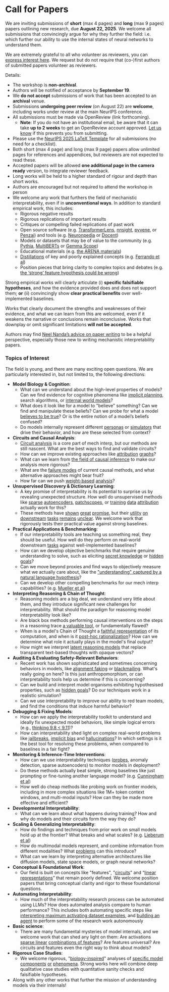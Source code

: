 # Call for Papers
We are inviting submissions of **short** (max 4 pages) and **long** (max 9 pages) papers outlining new research, due **August 22, 2025**. We welcome all submissions that convincingly argue for why they further the field: i.e. which further our ability to use the internal states of neural networks to understand them. 

We are extremely grateful to all who volunteer as reviewers, you can [express interest here](https://www.google.com/url?q=https://docs.google.com/forms/d/e/1FAIpQLSdiw1SJllzoTz_nqzDTzTOGb9DV3W_truQyh-WvYj_QGIi7Mg/viewform?usp%3Ddialog&sa=D&source=editors&ust=1753830453174042&usg=AOvVaw3TRKxseJANJvIC7t1TQ_2k). We request but do not require that (co-)first authors of submitted papers volunteer as reviewers. 

Details: 
* The workshop is **non-archival**.
* Authors will be notified of acceptance by **September 19**.
* We **do not accept** submissions of work that has been accepted to an **archival** venue.
* Submissions **undergoing peer review** (on August 22) are **welcome**, including works under review at the main NeurIPS conference.
* All submissions must be made via OpenReview (link forthcoming).
  * **Note**: If you do not have an institutional email, be aware that it can take **up to 2 weeks** to get an OpenReview account approved. [Let us know](mailto:neurips2025@mechinterpworkshop.com) if this prevents you from submitting.
* Please use the [NeurIPS 2025 LaTeX Template](https://www.google.com/url?q=https://media.neurips.cc/Conferences/NeurIPS2025/Styles.zip&sa=D&source=editors&ust=1753830453176155&usg=AOvVaw1WW9bMt8NqSzGva6p9OBfz) for all submissions (no need for a checklist).
* Both short (max 4 page) and long (max 9 page) papers allow unlimited pages for references and appendices, but reviewers are not expected to read these.
* Accepted papers will be allowed **one additional page in the camera ready** version, to integrate reviewer feedback.
* Long works will be held to a higher standard of rigour and depth than short works.
* Authors are encouraged but not required to attend the workshop in person
* We welcome any work that furthers the field of mechanistic interpretability, even if in **unconventional ways**. In addition to standard empirical work, this includes:
  * Rigorous negative results
  * Rigorous replications of important results
  * Critiques or compelling failed replications of past work
  * Open source software (e.g. [TransformerLens](https://www.google.com/url?q=https://github.com/neelnanda-io/TransformerLens&sa=D&source=editors&ust=1753830453177986&usg=AOvVaw34v8kyeMnVCZf-JpkFTTvo), [nnsight](https://www.google.com/url?q=https://github.com/ndif-team/nnsight&sa=D&source=editors&ust=1753830453178108&usg=AOvVaw2-Bdu50oxe-MmBN0qbj5_U), [pyvene](https://www.google.com/url?q=https://github.com/stanfordnlp/pyvene/tree/main/pyvene/models/mlp&sa=D&source=editors&ust=1753830453178200&usg=AOvVaw3EElrPcOPqGKSA5tPrbjn7), or [Penzai](https://www.google.com/url?q=https://github.com/google-deepmind/penzai&sa=D&source=editors&ust=1753830453178291&usg=AOvVaw2iUUk4nK_EGB8yJD__DTde)) and tools (e.g. [Neuronpedia](https://www.google.com/url?q=http://neuronpedia.org&sa=D&source=editors&ust=1753830453178436&usg=AOvVaw1epmDWHFqF0R7_Duw8IAHF) or [Docent](https://www.google.com/url?q=https://transluce.org/introducing-docent&sa=D&source=editors&ust=1753830453178642&usg=AOvVaw1TSf3rZoq57E28ao-5yH3p))
  * Models or datasets that may be of value to the community (e.g. [Pythia](https://www.google.com/url?q=https://arxiv.org/abs/2304.01373&sa=D&source=editors&ust=1753830453178943&usg=AOvVaw3FZWh9WWgCoL0BG4T1Jfim), [MultiBERTs](https://www.google.com/url?q=https://arxiv.org/abs/2106.16163&sa=D&source=editors&ust=1753830453179059&usg=AOvVaw0-CnyC2r_KkPPPI3eBq20I) or [Gemma Scope](https://www.google.com/url?q=https://arxiv.org/abs/2408.05147&sa=D&source=editors&ust=1753830453179196&usg=AOvVaw25NTFlRMCvhJoxX-mlrP11))
  * Educational materials (e.g. [the ARENA materials](https://www.google.com/url?q=https://arena3-chapter1-transformer-interp.streamlit.app/&sa=D&source=editors&ust=1753830453179429&usg=AOvVaw2NIMT6tlCrZeVvzKqZbGH5))
  * [Distillations](https://www.google.com/url?q=https://distill.pub/2017/research-debt/&sa=D&source=editors&ust=1753830453179553&usg=AOvVaw2WxVdRxhv99TfoVYuu4bky) of key and poorly explained concepts (e.g. [Ferrando et al](https://www.google.com/url?q=https://arxiv.org/abs/2405.00208&sa=D&source=editors&ust=1753830453179749&usg=AOvVaw2v6FxH_AL9_S0kto6xLVKw))
  * Position pieces that bring clarity to complex topics and debates (e.g. [the ‘strong’ feature hypothesis could be wrong](https://www.google.com/url?q=https://www.alignmentforum.org/posts/tojtPCCRpKLSHBdpn/the-strong-feature-hypothesis-could-be-wrong&sa=D&source=editors&ust=1753830453180118&usg=AOvVaw0qg2P8xMhqhCQ67BKlX5Wx))

Strong empirical works will clearly articulate (i) **specific falsifiable hypotheses**, and how the evidence provided does and does not support them; **or** (ii) convincingly show **clear practical benefits** over well-implemented baselines. 

Works that clearly document the strengths and weaknesses of their evidence, and what we can learn from this are welcomed, even if it weakens the narrative or conclusions remain inconclusive. Works that downplay or omit significant limitations **will not be accepted**. 

Authors may find [Neel Nanda’s advice on paper writing](https://www.google.com/url?q=https://www.alignmentforum.org/posts/eJGptPbbFPZGLpjsp/highly-opinionated-advice-on-how-to-write-ml-papers&sa=D&source=editors&ust=1753830453181564&usg=AOvVaw21n3ZEUseGwha4Fu-yGkmj) to be a helpful perspective, especially those new to writing mechanistic interpretability papers. 
### Topics of Interest
The field is young, and there are many exciting open questions. We are particularly interested in, but not limited to, the following directions: 
* **Model Biology & Cognition**:
  * What can we understand about the high-level properties of models? Can we find evidence for cognitive phenomena like [implicit planning](https://www.google.com/url?q=https://transformer-circuits.pub/2025/attribution-graphs/biology.html%23dives-poems&sa=D&source=editors&ust=1753830453182464&usg=AOvVaw34H0jv27hRJzcspdYYhitT), search algorithms, or [internal world models](https://www.google.com/url?q=https://arxiv.org/abs/2210.13382&sa=D&source=editors&ust=1753830453182630&usg=AOvVaw1SQz3qCSxIj37DuindUBe-)?
  * What does it look like for a model to "believe" something? Can we find and manipulate these beliefs? Can we probe for what a model [believes to be true](https://www.google.com/url?q=https://arxiv.org/abs/2310.06824&sa=D&source=editors&ust=1753830453182975&usg=AOvVaw30dqo7yeYih09nv9YP1isx)? Or is the entire notion of a model’s beliefs confused?
  * Do models internally represent different [personas](https://www.google.com/url?q=https://arxiv.org/abs/2406.12094&sa=D&source=editors&ust=1753830453183270&usg=AOvVaw1MhHasSuaKRexQgpWbM6ur) or [simulators](https://www.google.com/url?q=https://www.nature.com/articles/s41586-023-06647-8&sa=D&source=editors&ust=1753830453183382&usg=AOvVaw1geld2A_o3VVMwJwqkFqZa) that drive their behavior, and how are these selected from context?
* **Circuits and Causal Analysis**:
  * [Circuit analysis](https://www.google.com/url?q=https://distill.pub/2020/circuits/zoom-in/&sa=D&source=editors&ust=1753830453183714&usg=AOvVaw3dzdkXyx0Hl-TSsRBKG6NO) is a core part of mech interp, but our methods are still nascent. What are the best ways to find and validate circuits?
  * How can we improve existing approaches like [attribution](https://www.google.com/url?q=https://arxiv.org/abs/2406.11944&sa=D&source=editors&ust=1753830453184132&usg=AOvVaw1urhEP-s8reTro5Emr4oKK) [graphs](https://www.google.com/url?q=https://transformer-circuits.pub/2025/attribution-graphs/methods.html&sa=D&source=editors&ust=1753830453184252&usg=AOvVaw3CYeyNYdi3oH7v9wSfimHC)?
  * What can we learn from [the field of causal inference](https://www.google.com/url?q=https://arxiv.org/abs/2407.04690&sa=D&source=editors&ust=1753830453184466&usg=AOvVaw1tvi3trtRClNLnHleL9IYC) to make our analysis more rigorous?
  * What are the [failure modes](https://www.google.com/url?q=https://arxiv.org/abs/2307.15771&sa=D&source=editors&ust=1753830453184691&usg=AOvVaw1BuQWoy7j1w_exohYbakzJ) of current causal methods, and what alternative approaches might bear fruit?
  * How far can we push [weight-based](https://www.google.com/url?q=https://arxiv.org/abs/2301.05217&sa=D&source=editors&ust=1753830453184928&usg=AOvVaw1y4zh_KeMEh-ct9jE1ovT9) [analysis](https://www.google.com/url?q=https://arxiv.org/abs/2410.08417&sa=D&source=editors&ust=1753830453185004&usg=AOvVaw3TbK_qSkETPQYiX3sxWHwX)?
* **Unsupervised Discovery & Dictionary Learning**:
  * A key promise of interpretability is its potential to surprise us by revealing unexpected structure. How well do unsupervised methods like [sparse](https://www.google.com/url?q=https://arxiv.org/abs/2103.15949&sa=D&source=editors&ust=1753830453185576&usg=AOvVaw1DO-x-rp-z5L9_AAKQtLKa) [autoencoders](https://www.google.com/url?q=https://transformer-circuits.pub/2023/monosemantic-features&sa=D&source=editors&ust=1753830453185691&usg=AOvVaw3aS1NvkNDGS-A1nJ5gU_OO), [patch](https://www.google.com/url?q=https://arxiv.org/abs/2401.06102&sa=D&source=editors&ust=1753830453185764&usg=AOvVaw2kTg0I5P75P8AbMQ5iEfqG)[scopes](https://www.google.com/url?q=https://arxiv.org/abs/2403.10949v2&sa=D&source=editors&ust=1753830453185818&usg=AOvVaw1UrjFlhBw_oUu2QfhsLu5Y), or [training](https://www.google.com/url?q=https://proceedings.mlr.press/v70/koh17a?ref%3Dhttps://githubhelp.com&sa=D&source=editors&ust=1753830453185918&usg=AOvVaw0zEp4xu0-8Hdg-56dJo_Jd) [data](https://www.google.com/url?q=https://arxiv.org/abs/2308.03296&sa=D&source=editors&ust=1753830453186049&usg=AOvVaw1HhuFY6qMcLVzYXnv8GnAz) [attribution](https://www.google.com/url?q=https://arxiv.org/abs/2205.11482&sa=D&source=editors&ust=1753830453186176&usg=AOvVaw03G066DVtCybD7s0gt2sAT) actually work for this?
  * These methods have [shown](https://www.google.com/url?q=https://transformer-circuits.pub/2024/scaling-monosemanticity/index.html&sa=D&source=editors&ust=1753830453186468&usg=AOvVaw0ifrOeOpJYnibCjMvub-2c) [great](https://www.google.com/url?q=https://transformer-circuits.pub/2025/attribution-graphs/biology.html&sa=D&source=editors&ust=1753830453186589&usg=AOvVaw0kua6XiGjERcRKBDTIzLza) [promise](https://www.google.com/url?q=https://arxiv.org/abs/2503.10965&sa=D&source=editors&ust=1753830453186673&usg=AOvVaw2zMy-g02FA6hFfetbJ4QYg), but their [utility](https://www.google.com/url?q=https://arxiv.org/abs/2502.16681&sa=D&source=editors&ust=1753830453186768&usg=AOvVaw3TMXj_TSi3rC67E8mCLxDC) [on](https://www.google.com/url?q=https://www.tilderesearch.com/blog/sieve&sa=D&source=editors&ust=1753830453186883&usg=AOvVaw27lcn1lqHkGLia6FugovgX) [downstream](https://www.google.com/url?q=https://arxiv.org/abs/2501.17148&sa=D&source=editors&ust=1753830453186976&usg=AOvVaw3tP8Aun1gb-3HX7PmRyBKc) [tasks](https://www.google.com/url?q=https://transformer-circuits.pub/2024/features-as-classifiers/index.html&sa=D&source=editors&ust=1753830453187092&usg=AOvVaw2zDcFkFLUoeILkmKcpMcOr) [remains](https://www.google.com/url?q=https://arxiv.org/abs/2502.04382&sa=D&source=editors&ust=1753830453187175&usg=AOvVaw005LoaomMcVspiEW_9oPEx) [unclear](https://www.google.com/url?q=https://www.alignmentforum.org/posts/4uXCAJNuPKtKBsi28/negative-results-for-saes-on-downstream-tasks&sa=D&source=editors&ust=1753830453187326&usg=AOvVaw3nTEOCO-VKxtM7lLUSbkkk). We welcome work that rigorously tests their practical value against strong baselines.
* **Practical Applications & Benchmarking**:
  * If our interpretability tools are teaching us something real, they should be useful. How well do they perform on real-world downstream [tasks](https://www.google.com/url?q=https://www.lesswrong.com/posts/wGRnzCFcowRCrpX4Y/downstream-applications-as-validation-of-interpretability&sa=D&source=editors&ust=1753830453188039&usg=AOvVaw0WNB_qyNIDlsMQWpf6mrqF) against well-implemented baselines?
  * How can we develop objective benchmarks that require genuine understanding to solve, such as eliciting [secret knowledge](https://www.google.com/url?q=https://arxiv.org/abs/2505.14352&sa=D&source=editors&ust=1753830453188446&usg=AOvVaw1dn2lejdOFLMLwRvvrl0ma) or [hidden goals](https://www.google.com/url?q=https://arxiv.org/abs/2503.10965&sa=D&source=editors&ust=1753830453188573&usg=AOvVaw2EbrT-xUOrI6-JmGvrh3sP)?
  * Can we move beyond proxies and find ways to objectively measure what we actually care about, like the ["understanding" captured by a natural language hypothesis](https://www.google.com/url?q=https://arxiv.org/abs/2502.04382&sa=D&source=editors&ust=1753830453189114&usg=AOvVaw2bYThNWMAq2_HdbruYFLQK)?
  * Can we develop other compelling benchmarks for our mech interp capabilities? (e.g. [Mueller et al](https://www.google.com/url?q=https://arxiv.org/abs/2504.13151&sa=D&source=editors&ust=1753830453189412&usg=AOvVaw22CwzxRu5rwjbfsHh2GKDg))
* **Interpreting Reasoning & Chain of Thought**:
  * Reasoning models are a big deal, we understand very little about them, and they introduce significant new challenges for interpretability. What should the paradigm for reasoning model interpretability look like?
  * Are black box methods performing causal interventions on the steps in a reasoning trace [a valuable tool](https://www.google.com/url?q=https://arxiv.org/abs/2506.19143&sa=D&source=editors&ust=1753830453190032&usg=AOvVaw1rRp87uUK4dPMGi0vj6qoA), or fundamentally flawed?
  * When is a model's Chain of Thought a [faithful representation](https://www.google.com/url?q=https://arxiv.org/abs/2305.04388&sa=D&source=editors&ust=1753830453190299&usg=AOvVaw3WUQL1WqUkuRoqGmapdRXX) of its computation, and when is it [post-hoc rationalization](https://www.google.com/url?q=https://arxiv.org/abs/2503.08679&sa=D&source=editors&ust=1753830453190463&usg=AOvVaw1VcQ_HFvvPAxSqzXdUgQ0j)? How can we determine what role it actually plays in the model's final output?
  * How might we interpret [latent reasoning models](https://www.google.com/url?q=https://arxiv.org/abs/2412.06769&sa=D&source=editors&ust=1753830453190813&usg=AOvVaw01eldWGGAkMejoLGrgqvJF) that replace transparent text-based thoughts with opaque vectors?
* **Auditing & Evaluating Safety-Relevant Behaviors**:
  * Recent work has shown sophisticated and sometimes concerning behaviors in models, like [alignment faking](https://www.google.com/url?q=https://arxiv.org/abs/2412.14093&sa=D&source=editors&ust=1753830453191286&usg=AOvVaw0JCS555qDffhmjEEUk4EOH) or [blackmailing](https://www.google.com/url?q=https://www.anthropic.com/research/agentic-misalignment&sa=D&source=editors&ust=1753830453191398&usg=AOvVaw3kM9e5wXn52uDYAkaBCm2u). What's really going on here? Is this just anthropomorphism, or can interpretability tools help us determine if this is concerning?
  * Can we build and interpret model organisms exhibiting hypothesised properties, such as [hidden goals](https://www.google.com/url?q=https://arxiv.org/abs/2503.10965&sa=D&source=editors&ust=1753830453191871&usg=AOvVaw1cXc2gyq6FDFEDs3IoIxRU)? Do our techniques work in a realistic simulation?
  * Can we use interpretability to improve our ability to red team models, and find the conditions that induce harmful behavior?
* **Debugging & Fixing Models**:
  * How can we apply the interpretability toolkit to understand and ideally fix unexpected model behaviors, like simple logical errors (e.g., [thinking 9.8 < 9.11](https://www.google.com/url?q=https://transluce.org/observability-interface&sa=D&source=editors&ust=1753830453192649&usg=AOvVaw2j6rSmvKgB60q_8YiZONFX))?
  * How can interpretability shed light on complex real-world problems like [jailbreaks](https://www.google.com/url?q=https://transformer-circuits.pub/2025/attribution-graphs/biology.html%23dives-jailbreak&sa=D&source=editors&ust=1753830453192960&usg=AOvVaw2Ho0PjYBooy4tjLm_Fgygj), [implicit bias](https://www.google.com/url?q=https://arxiv.org/abs/2506.10922&sa=D&source=editors&ust=1753830453193064&usg=AOvVaw2EFkB3GW9qCFncF-9tgSFe) and [hallucinations](https://www.google.com/url?q=https://arxiv.org/abs/2411.14257&sa=D&source=editors&ust=1753830453193171&usg=AOvVaw1PdZolhm6z-eFXmc3t3QOq)? In which settings is it the best tool for resolving these problems, when compared to baselines in a fair fight?
* **Monitoring & Inference-Time Interventions**:
  * How can we use interpretability techniques ([probes](https://www.google.com/url?q=https://arxiv.org/abs/2102.12452&sa=D&source=editors&ust=1753830453193670&usg=AOvVaw3m9ObCFMr5XKZ6ntM4j5WA), anomaly detection, sparse autoencoders) to monitor models in deployment?
  * Do these methods actually beat simple, strong baselines like just prompting or fine-tuning another language model? (e.g. [Cunningham et al](https://www.google.com/url?q=https://alignment.anthropic.com/2025/cheap-monitors/&sa=D&source=editors&ust=1753830453194261&usg=AOvVaw0D8NW1EPuoeTBCF4Q8tePV))
  * How well do cheap methods like probing work on frontier models, including in more complex situations like 1M+ token context windows, and multi-modal inputs? How can they be made more effective and efficient?
* **Developmental Interpretability**:
  * What can we learn about what happens during training? How and why do models and their circuits form the way they do?
* **Scaling & Generalizing Interpretability**:
  * How do findings and techniques from prior work on small models hold up at the frontier? What breaks and what scales? (e.g. [Lieberum et al](https://www.google.com/url?q=https://arxiv.org/abs/2307.09458&sa=D&source=editors&ust=1753830453195278&usg=AOvVaw3EU5K6mDd7exxs5jKT4ND1))
  * How do multimodal models represent, and combine information from different modalities? What [problems](https://www.google.com/url?q=https://openreview.net/pdf?id%3DVUhRdZp8ke&sa=D&source=editors&ust=1753830453195650&usg=AOvVaw1Z5EJNNoRoDu2lY5SZeKVp) can this introduce?
  * What can we learn by interpreting alternative architectures like diffusion models, state space models, or graph neural networks?
* **Conceptual & Foundational Work**:
  * Our field is built on concepts like "features", "[circuits](https://www.google.com/url?q=https://distill.pub/2020/circuits/zoom-in/&sa=D&source=editors&ust=1753830453196355&usg=AOvVaw3B4jT8UG6unL5tm90CmIWN)" and “[linear representations](https://www.google.com/url?q=https://transformer-circuits.pub/2024/july-update/index.html%23linear-representations&sa=D&source=editors&ust=1753830453196568&usg=AOvVaw00_c1AaKHgIFkIZok0vFuN)” that remain poorly defined. We welcome position papers that bring conceptual clarity and rigor to these foundational questions.
* **Automating Interpretability**:
  * How much of the interpretability research process can be automated using LLMs? How does automated analysis compare to human performance? This includes both automating specific steps like [interpreting maximum activating dataset examples](https://www.google.com/url?q=https://openaipublic.blob.core.windows.net/neuron-explainer/paper/index.html&sa=D&source=editors&ust=1753830453197391&usg=AOvVaw1nXzPlIGvyNaQPbPJbA8KO), and [building an agent](https://www.google.com/url?q=https://arxiv.org/abs/2404.14394&sa=D&source=editors&ust=1753830453197510&usg=AOvVaw39hVRIRLoHmcFTQVVEJ57k) to perform some of the research work autonomously
* **Basic science**:
  * There are many fundamental mysteries of model internals, and we welcome work that can shed any light on them: Are activations [sparse linear](https://www.google.com/url?q=https://arxiv.org/abs/1601.03764&sa=D&source=editors&ust=1753830453198044&usg=AOvVaw32RkI38o06H5eGXUpvO3YS) [combinations of features](https://www.google.com/url?q=https://transformer-circuits.pub/2022/toy_model/index.html&sa=D&source=editors&ust=1753830453198199&usg=AOvVaw1Pe8W_0hhjPQr5r8oz078x)? Are features universal? Are circuits and features even the right way to think about models?
* **Rigorous Case Studies**:
  * We welcome rigorous, "[biology-inspired](https://www.google.com/url?q=https://distill.pub/2020/circuits/curve-circuits/&sa=D&source=editors&ust=1753830453198737&usg=AOvVaw1j7aaJtw3yodc3Stjy6lyw)" analyses of [specific model](https://www.google.com/url?q=https://arxiv.org/abs/2310.04625&sa=D&source=editors&ust=1753830453198858&usg=AOvVaw1BUOrqaYfNmz6mqFayl7F8) [components](https://www.google.com/url?q=https://transformer-circuits.pub/2024/scaling-monosemanticity/index.html&sa=D&source=editors&ust=1753830453198970&usg=AOvVaw29uZ4B-l6nhQLV743KXIyJ) [or](https://www.google.com/url?q=https://arxiv.org/abs/2305.01610&sa=D&source=editors&ust=1753830453199046&usg=AOvVaw10bNqhN7QGZLPcNk_gbJYl) [phenomena](https://www.google.com/url?q=https://arxiv.org/abs/2306.09346&sa=D&source=editors&ust=1753830453199138&usg=AOvVaw2C-NPkS6zY4nF41xi9HLMQ). Strong works here will combine deep qualitative case studies with quantitative sanity checks and falsifiable hypotheses.
* Along with any other works that further the mission of understanding models via their internals!